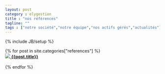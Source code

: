 ```yaml
---
layout: post
category : elygestion
title : "nos références"
tagline: ""
tags : ["notre société","notre équipe","nos actifs gérés","actualités"]
---
```

{% include JB/setup %}
<div class="row">
{% for post in site.categories["references"] %}
       <div class="col-md-6 col-lg-4">
        <a href="{{post.url}}"><img src="{{ ASSET_PATH }}/references/{{post.image}}" class="img-responsive">
        <b>{{post.title}}</b>
    </a><br><br>
    </div>
{% endfor %}
</div>
